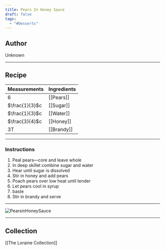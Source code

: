 ```yaml
---
title: Pears In Honey Sauce
draft: false
tags:
  - "#Desserts"
---
```

## Author
Unknown
___
## Recipe
| Measurements   | Ingredients |
| :------------- | ----------- |
| 6              | [[Pears]]   |
| $\frac{1}{3}$c | [[Sugar]]   |
| $\frac{1}{3}$c | [[Water]]   |
| $\frac{3}{4}$c | [[Honey]]   |
| 3T             | [[Brandy]]  |
___
### Instructions
1. Peal pears—core and leave whole
2. In deep skillet combine sugar and water
3. Hear until sugar is dissolved
4. Stir in honey and add pears
5. Poach pears over low heat until tender
6. Let pears cool in syrup 
7. baste
8. Stir in brandy and serve
___
![PearsinHoneySauce](/The%20Loraine%20Collection/Assets/PearsinHoneySauce.jpg)
___
## Collection
[[The Loraine Collection]]